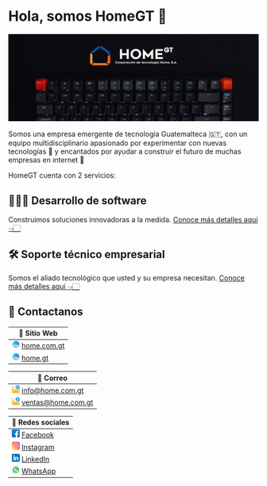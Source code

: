 # Hola, somos HomeGT 👋
![Imágen de portada](https://raw.githubusercontent.com/HomeGT/.github/4a1695439f179724c8002c3019873327d8e25a73/profile/img-front-page.jpg)

Somos una empresa emergente de tecnología Guatemalteca 🇬🇹, con un equipo multidisciplinario apasionado por experimentar con nuevas tecnologías 🚀 y encantados por ayudar a construir el futuro de muchas empresas en internet 🤯

HomeGT cuenta con 2 servicios:

## 👨🏻‍💻 Desarrollo de software
Construimos soluciones innovadoras a la medida.
[Conoce más detalles aquí 👈🏻](https://home.com.gt/es/services/development)

## 🛠 Soporte técnico empresarial
Somos el aliado tecnológico que usted y su empresa necesitan.
[Conoce más detalles aquí 👈🏻](https://home.com.gt/es/services/technical-support)


## 📲 Contactanos

| 📲 Sitio Web |
| --- |
|![website-logo](https://github.com/HomeGT/.github/blob/master/profile/website-logo.png?raw=true) [home.com.gt](https://home.com.gt/)|
|![website-web](https://github.com/HomeGT/.github/blob/master/profile/website-logo.png?raw=true) [home.gt](https://home.gt/)|


| 📩 Correo |
| --- |
|![mail-logo](https://github.com/HomeGT/.github/blob/master/profile/email-logo.png?raw=true) <a href="mailto:info@home.com.gt">info@home.com.gt</a>|
|![mail-web](https://github.com/HomeGT/.github/blob/master/profile/email-logo.png?raw=true) <a href="mailto:ventas@home.com.gt">ventas@home.com.gt</a>|


| 📲 Redes sociales |
| --- |
|![facebook-logo](https://github.com/HomeGT/.github/blob/master/profile/facebook-logo.png?raw=true) [Facebook](https://www.facebook.com/home.com.gt)|
|![instagram-logo](https://github.com/HomeGT/.github/blob/master/profile/instagram-logo.png?raw=true) [Instagram](https://www.instagram.com/home.com.gt/)|
|![LinkedIn-logo](https://github.com/HomeGT/.github/blob/master/profile/linkedin-logo.png?raw=true) [LinkedIn](https://www.linkedin.com/in/home-gt-b4331b247/)|
|![WhatsApp-logo](https://github.com/HomeGT/.github/blob/master/profile/whatsapp-logo.png?raw=true) [WhatsApp](https://api.whatsapp.com/send?phone=50258131533&text=Hola+HomeGT%2C+me+gustar%C3%ADa+m%C3%A1s+informaci%C3%B3n+sobre+sus+servicios.)|
